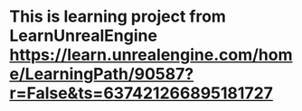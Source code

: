 # This is learning project from LearnUnrealEngine https://learn.unrealengine.com/home/LearningPath/90587?r=False&ts=637421266895181727